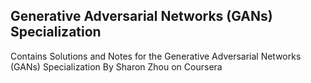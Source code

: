 ## Generative Adversarial Networks (GANs) Specialization
Contains Solutions and Notes for the Generative Adversarial Networks (GANs) Specialization By Sharon Zhou on Coursera
